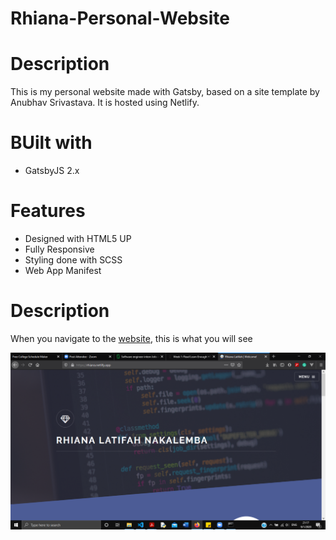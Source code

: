 # Rhiana-Personal-Website

# Description 
This is my personal website made with Gatsby, based on a site template by Anubhav Srivastava. It is hosted using Netlify. 

# BUilt with
* GatsbyJS 2.x

# Features
* Designed with HTML5 UP
* Fully Responsive
* Styling done with SCSS
* Web App Manifest

# Description
When you navigate to the [website](https://rhiana.netlify.app), this is what you will see

![Index](/src/assets/images/pic07.png)

